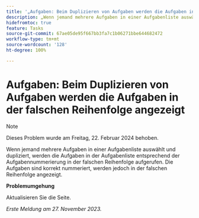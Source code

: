 ```yaml
---
title: '„Aufgaben: Beim Duplizieren von Aufgaben werden die Aufgaben in der falschen Reihenfolge angezeigt“'
description: „Wenn jemand mehrere Aufgaben in einer Aufgabenliste auswählt und dupliziert, werden die Aufgaben in der Aufgabenliste entsprechend der Aufgabennummerierung in der falschen Reihenfolge aufgerufen. Die Aufgaben sind korrekt nummeriert, werden jedoch in der falschen Reihenfolge angezeigt. Eine Problemumgehung ist verfügbar.“
hidefromtoc: true
feature: Tasks
source-git-commit: 67ae05de95f667bb3fa7c1b06271bbe644682472
workflow-type: tm+mt
source-wordcount: '128'
ht-degree: 100%

---
```



# Aufgaben: Beim Duplizieren von Aufgaben werden die Aufgaben in der falschen Reihenfolge angezeigt

>[!NOTE]
>
>Dieses Problem wurde am Freitag, 22. Februar 2024 behoben.

Wenn jemand mehrere Aufgaben in einer Aufgabenliste auswählt und dupliziert, werden die Aufgaben in der Aufgabenliste entsprechend der Aufgabennummerierung in der falschen Reihenfolge aufgerufen. Die Aufgaben sind korrekt nummeriert, werden jedoch in der falschen Reihenfolge angezeigt.

**Problemumgehung**

Aktualisieren Sie die Seite.

_Erste Meldung am 27. November 2023._

